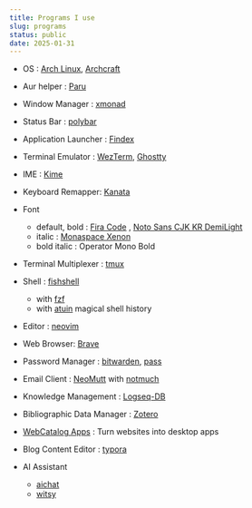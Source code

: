 ```yaml
---
title: Programs I use
slug: programs
status: public
date: 2025-01-31
---
```


- OS : [Arch Linux](https://archlinux.org/), [Archcraft](https://archcraft.io/)
- Aur helper : [Paru](https://github.com/Morganamilo/paru)
- Window Manager : [xmonad](https://xmonad.org/)
- Status Bar : [polybar](https://polybar.github.io/)
- Application Launcher : [Findex](https://github.com/mdgaziur/findex)
- Terminal Emulator : [WezTerm](https://wezfurlong.org/wezterm/index.html), [Ghostty](https://github.com/ghostty-org/ghostty)
- IME : [Kime](https://github.com/Riey/kime)
- Keyboard Remapper: [Kanata](https://github.com/jtroo/kanata)
- Font
  - default, bold : [Fira Code](https://github.com/tonsky/FiraCode) , [Noto Sans CJK KR DemiLight](https://github.com/notofonts/noto-cjk)
  - italic : [Monaspace Xenon](https://github.com/githubnext/monaspace)
  - bold italic : Operator Mono Bold
- Terminal Multiplexer : [tmux](https://github.com/tmux/tmux/wiki)
- Shell : [fishshell](https://fishshell.com/)
  - with [fzf](https://github.com/junegunn/fzf)
  - with [atuin](https://github.com/atuinsh/atuin) magical shell history
- Editor : [neovim](https://neovim.io/)
- Web Browser: [Brave](https://brave.com/)
- Password Manager : [bitwarden](https://bitwarden.com/), [pass](https://www.passwordstore.org/)
- Email Client : [NeoMutt](https://neomutt.org/) with [notmuch](https://notmuchmail.org/)
- Knowledge Management : [Logseq-DB](https://github.com/logseq/logseq/tree/feat/db)
- Bibliographic Data Manager : [Zotero](https://www.zotero.org/)
- [WebCatalog Apps](https://webcatalog.io/en/apps) : Turn websites into desktop apps
- Blog Content Editor : [typora](https://typora.io/)

- AI Assistant
  - [aichat](https://github.com/sigoden/aichat)
  - [witsy](https://github.com/nbonamy/witsy)
